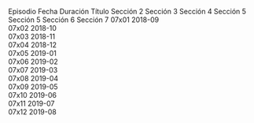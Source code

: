 Episodio	Fecha	Duración	Título	Sección 2	Sección 3	Sección 4	Sección 5	Sección 5	Sección 6	Sección 7
07x01	2018-09									
07x02	2018-10									
07x03	2018-11									
07x04	2018-12									
07x05	2019-01									
07x06	2019-02									
07x07	2019-03									
07x08	2019-04									
07x09	2019-05									
07x10	2019-06									
07x11	2019-07									
07x12	2019-08									
